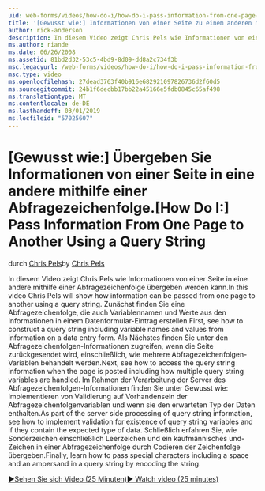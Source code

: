 ```yaml
---
uid: web-forms/videos/how-do-i/how-do-i-pass-information-from-one-page-to-another-using-a-query-string
title: '[Gewusst wie:] Informationen von einer Seite zu einem anderen mithilfe einer Abfragezeichenfolge übergeben | Microsoft-Dokumentation'
author: rick-anderson
description: In diesem Video zeigt Chris Pels wie Informationen von einer Seite in eine andere mithilfe einer Abfragezeichenfolge übergeben werden kann. Zunächst erfahren Sie, wie eine Abfragezeichenfolge im erstellen...
ms.author: riande
ms.date: 06/26/2008
ms.assetid: 81bd2d32-53c5-4bd9-8d09-dd8a2c734f3b
msc.legacyurl: /web-forms/videos/how-do-i/how-do-i-pass-information-from-one-page-to-another-using-a-query-string
msc.type: video
ms.openlocfilehash: 27dead3763f40b916e682921097826736d2f60d5
ms.sourcegitcommit: 24b1f6decbb17bb22a45166e5fdb0845c65af498
ms.translationtype: MT
ms.contentlocale: de-DE
ms.lasthandoff: 03/01/2019
ms.locfileid: "57025607"
---
```

<a name="how-do-i-pass-information-from-one-page-to-another-using-a-query-string"></a><span data-ttu-id="110ad-104">[Gewusst wie:] Übergeben Sie Informationen von einer Seite in eine andere mithilfe einer Abfragezeichenfolge.</span><span class="sxs-lookup"><span data-stu-id="110ad-104">[How Do I:] Pass Information From One Page to Another Using a Query String</span></span>
====================
<span data-ttu-id="110ad-105">durch [Chris Pels](https://twitter.com/chrispels)</span><span class="sxs-lookup"><span data-stu-id="110ad-105">by [Chris Pels](https://twitter.com/chrispels)</span></span>

<span data-ttu-id="110ad-106">In diesem Video zeigt Chris Pels wie Informationen von einer Seite in eine andere mithilfe einer Abfragezeichenfolge übergeben werden kann.</span><span class="sxs-lookup"><span data-stu-id="110ad-106">In this video Chris Pels will show how information can be passed from one page to another using a query string.</span></span> <span data-ttu-id="110ad-107">Zunächst finden Sie eine Abfragezeichenfolge, die auch Variablennamen und Werte aus den Informationen in einem Datenformular-Eintrag erstellen.</span><span class="sxs-lookup"><span data-stu-id="110ad-107">First, see how to construct a query string including variable names and values from information on a data entry form.</span></span> <span data-ttu-id="110ad-108">Als Nächstes finden Sie unter den Abfragezeichenfolgen-Informationen zugreifen, wenn die Seite zurückgesendet wird, einschließlich, wie mehrere Abfragezeichenfolgen-Variablen behandelt werden.</span><span class="sxs-lookup"><span data-stu-id="110ad-108">Next, see how to access the query string information when the page is posted including how multiple query string variables are handled.</span></span> <span data-ttu-id="110ad-109">Im Rahmen der Verarbeitung der Server des Abfragezeichenfolgen-Informationen finden Sie unter Gewusst wie: Implementieren von Validierung auf Vorhandensein der Abfragezeichenfolgenvariablen und wenn sie den erwarteten Typ der Daten enthalten.</span><span class="sxs-lookup"><span data-stu-id="110ad-109">As part of the server side processing of query string information, see how to implement validation for existence of query string variables and if they contain the expected type of data.</span></span> <span data-ttu-id="110ad-110">Schließlich erfahren Sie, wie Sonderzeichen einschließlich Leerzeichen und ein kaufmännisches und-Zeichen in einer Abfragezeichenfolge durch Codieren der Zeichenfolge übergeben.</span><span class="sxs-lookup"><span data-stu-id="110ad-110">Finally, learn how to pass special characters including a space and an ampersand in a query string by encoding the string.</span></span>

[<span data-ttu-id="110ad-111">&#9654;Sehen Sie sich Video (25 Minuten)</span><span class="sxs-lookup"><span data-stu-id="110ad-111">&#9654; Watch video (25 minutes)</span></span>](https://channel9.msdn.com/Blogs/ASP-NET-Site-Videos/how-do-i-pass-information-from-one-page-to-another-using-a-query-string)
